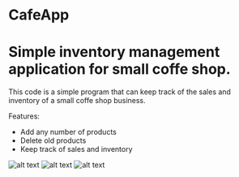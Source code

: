 # CafeApp
<h1>Simple inventory management application for small coffe shop.</h1>

This code is a simple program that can keep track of the sales and inventory of a small coffe shop business.

<p>Features:</p>

<ul>
<li>Add any number of products</li>
<li>Delete old products</li>
<li>Keep track of sales and inventory</li>
</ul>



![alt text](https://media.discordapp.net/attachments/698327091095011349/838079571059539978/unknown.png)
![alt text](https://media.discordapp.net/attachments/698327091095011349/838079262024007721/unknown.png)
![alt text](https://media.discordapp.net/attachments/698327091095011349/838078860792430592/unknown.png)
